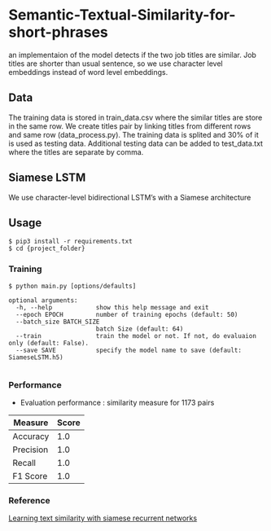# Semantic-Textual-Similarity-for-short-phrases
an implementaion of the model detects if the two job titles are similar. Job titles are shorter than usual sentence, so we use character level embeddings instead of word level embeddings.

## Data
The training data is stored in train_data.csv where the similar titles are store in the same row. We create titles pair by linking titles from different rows and same row (data_process.py). The training data is splited and 30% of it is used as testing data. 
&NewLine;
Additional testing data can be added to test_data.txt where the titles are separate by comma.

## Siamese LSTM
We use character-level bidirectional LSTM’s with a Siamese architecture

## Usage
```
$ pip3 install -r requirements.txt 
$ cd {project_folder}
```
### Training
```
$ python main.py [options/defaults]

optional arguments:
  -h, --help            show this help message and exit
  --epoch EPOCH         number of training epochs (default: 50)
  --batch_size BATCH_SIZE
                        batch Size (default: 64)
  --train               train the model or not. If not, do evaluaion only (default: False).
  --save SAVE           specify the model name to save (default: SiameseLSTM.h5)
                    

```
### Performance
- Evaluation performance : similarity measure for 1173 pairs

| Measure    | Score |
| ---------- | ----- |
| Accuracy   | 1.0   |
| Precision  | 1.0   |
| Recall     | 1.0   |
| F1 Score   | 1.0   |


### Reference
[Learning text similarity with siamese recurrent networks](https://duckduckgo.com)


